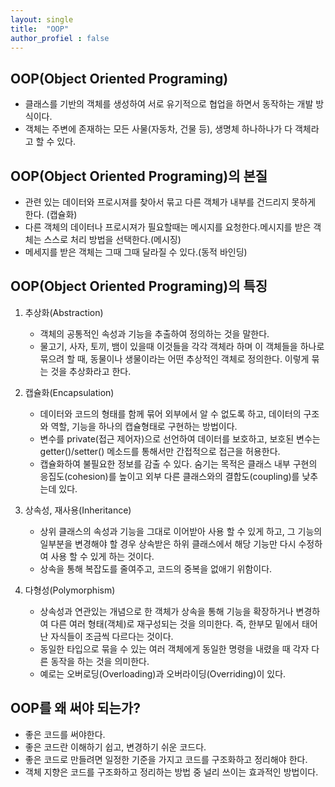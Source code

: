 ```yaml
---
layout: single
title:  "OOP"
author_profiel : false
---
```


## OOP(Object Oriented Programing)
 - 클래스를 기반의 객체를 생성하여 서로 유기적으로 협업을 하면서 동작하는 개발 방식이다.
 - 객체는 주변에 존재하는 모든 사물(자동차, 건물 등), 생명체 하나하나가 다 객체라고 할 수 있다.

## OOP(Object Oriented Programing)의 본질
 - 관련 있는 데이터와 프로시져를 찾아서 묶고 다른 객체가 내부를 건드리지 못하게 한다. (캡슐화)
 - 다른 객체의 데이터나 프로시져가 필요할때는 메시지를 요청한다.메시지를 받은 객체는 스스로 처리 방법을 선택한다.(메시징)
 - 메세지를 받은 객체는 그때 그때 달라질 수 있다.(동적 바인딩)

## OOP(Object Oriented Programing)의 특징

1. 추상화(Abstraction)
    - 객체의 공통적인 속성과 기능을 추출하여 정의하는 것을 말한다.
    - 물고기, 사자, 토끼, 뱀이 있을때 이것들을 각각 객체라 하며 이 객체들을 하나로 묶으려 할 때, 동물이나 생물이라는 어떤 추상적인 객체로 정의한다. 이렇게 묶는 것을 추상화라고 한다.

2. 캡슐화(Encapsulation)
    - 데이터와 코드의 형태를 함께 묶어 외부에서 알 수 없도록 하고, 데이터의 구조와 역할, 기능을 하나의 캡슐형태로 구현하는 방법이다.
    - 변수를 private(접근 제어자)으로 선언하여 데이터를 보호하고, 보호된 변수는 getter()/setter() 메소드를 통해서만 간접적으로 접근을 허용한다.
    - 캡슐화하여 불필요한 정보를 감출 수 있다. 숨기는 목적은 클래스 내부 구현의 응집도(cohesion)를 높이고 외부 다른 클래스와의 결합도(coupling)를 낮추는데 있다.

3. 상속성, 재사용(Inheritance)
    - 상위 클래스의 속성과 기능을 그대로 이어받아 사용 할 수 있게 하고, 그 기능의 일부분을 변경해야 할 경우 상속받은 하위 클래스에서 해당 기능만 다시 수정하여 사용 할 수 있게 하는 것이다.
    - 상속을 통해 복잡도를 줄여주고, 코드의 중복을 없애기 위함이다.

4. 다형성(Polymorphism)
    - 상속성과 연관있는 개념으로 한 객체가 상속을 통해 기능을 확장하거나 변경하여 다른 여러 형태(객체)로 재구성되는 것을 의미한다. 즉, 한부모 밑에서 태어난 자식들이 조금씩 다르다는 것이다.
    - 동일한 타입으로 묶을 수 있는 여러 객체에게 동일한 명령을 내렸을 때 각자 다른 동작을 하는 것을 의미한다.
    - 예로는 오버로딩(Overloading)과 오버라이딩(Overriding)이 있다.

## OOP를 왜 써야 되는가?
 - 좋은 코드를 써야한다.
 - 좋은 코드란 이해하기 쉽고, 변경하기 쉬운 코드다.
 - 좋은 코드로 만들려면 일정한 기준을 가지고 코드를 구조화하고 정리해야 한다.
 - 객체 지향은 코드를 구조화하고 정리하는 방법 중 널리 쓰이는 효과적인 방법이다.